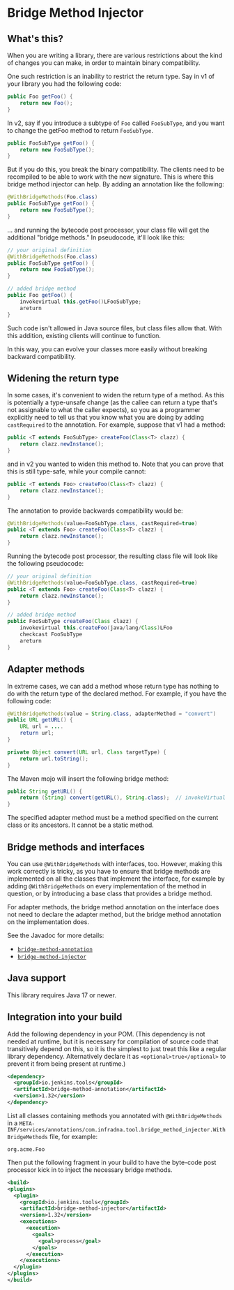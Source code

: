 # Bridge Method Injector

## What's this?

When you are writing a library, there are various restrictions about the kind of changes you can make, in order to maintain binary compatibility.

One such restriction is an inability to restrict the return type. Say in v1 of your library you had the following code:

```java
public Foo getFoo() {
    return new Foo();
}
```

In v2, say if you introduce a subtype of `Foo` called `FooSubType`, and you want to change the getFoo method to return `FooSubType`.

```java
public FooSubType getFoo() {
    return new FooSubType();
}
```

But if you do this, you break the binary compatibility. The clients need to be recompiled to be able to work with the new signature. This is where this bridge method injector can help. By adding an annotation like the following:

```java
@WithBridgeMethods(Foo.class)
public FooSubType getFoo() {
    return new FooSubType();
}
```

... and running the bytecode post processor, your class file will get the additional "bridge methods." In pseudocode, it'll look like this:

```java
// your original definition
@WithBridgeMethods(Foo.class)
public FooSubType getFoo() {
    return new FooSubType();
}

// added bridge method
public Foo getFoo() {
    invokevirtual this.getFoo()LFooSubType;
    areturn
}
```

Such code isn't allowed in Java source files, but class files allow that. With this addition, existing clients will continue to function.

In this way, you can evolve your classes more easily without breaking backward compatibility.

## Widening the return type

In some cases, it's convenient to widen the return type of a method. As this is potentially a type-unsafe change
(as the callee can return a type that's not assignable to what the caller expects), so
you as a programmer explicitly need to tell us that you know what you are doing by adding
`castRequired` to the annotation.  For example, suppose that v1 had a method:

```java
public <T extends FooSubType> createFoo(Class<T> clazz) {
    return clazz.newInstance();
}
```

and in v2 you wanted to widen this method to. Note that you can prove that this is still type-safe, while
your compile cannot:

```java
public <T extends Foo> createFoo(Class<T> clazz) {
    return clazz.newInstance();
}
```

The annotation to provide backwards compatibility would be:

```java
@WithBridgeMethods(value=FooSubType.class, castRequired=true)
public <T extends Foo> createFoo(Class<T> clazz) {
    return clazz.newInstance();
}
```

Running the bytecode post processor, the resulting class file will look like the following pseudocode:

```java
// your original definition
@WithBridgeMethods(value=FooSubType.class, castRequired=true)
public <T extends Foo> createFoo(Class<T> clazz) {
    return clazz.newInstance();
}

// added bridge method
public FooSubType createFoo(Class clazz) {
    invokevirtual this.createFoo(java/lang/Class)LFoo
    checkcast FooSubType
    areturn
}
```

## Adapter methods

In extreme cases, we can add a method whose return type has nothing to do with the return type of the declared method.
For example, if you have the following code:

```java
@WithBridgeMethods(value = String.class, adapterMethod = "convert")
public URL getURL() {
    URL url = ....
    return url;
}

private Object convert(URL url, Class targetType) {
    return url.toString();
}
```

The Maven mojo will insert the following bridge method:

```java
public String getURL() {
    return (String) convert(getURL(), String.class);  // invokeVirtual to getURL that returns URL
}
```

The specified adapter method must be a method specified on the current class or its ancestors.
It cannot be a static method.

## Bridge methods and interfaces

You can use `@WithBridgeMethods` with interfaces, too. However, making this work correctly is tricky,
as you have to ensure that bridge methods are implemented on all the classes that implement the interface,
for example by adding `@WithBridgeMethods` on every implementation of the method in question,
or by introducing a base class that provides a bridge method.

For adapter methods, the bridge method annotation on the interface does not need to declare the
adapter method, but the bridge method annotation on the implementation does.

See the Javadoc for more details:

- [`bridge-method-annotation`](https://javadoc.jenkins.io/component/bridge-method-annotation/)
- [`bridge-method-injector`](https://javadoc.jenkins.io/component/bridge-method-injector/)

## Java support

This library requires Java 17 or newer.

## Integration into your build

Add the following dependency in your POM. (This dependency is not needed at runtime, but it is necessary
for compilation of source code that transitively depend on this, so it is the simplest to just treat
this like a regular library dependency. Alternatively declare it as `<optional>true</optional>` to 
prevent it from being present at runtime.)

```xml
<dependency>
  <groupId>io.jenkins.tools</groupId>
  <artifactId>bridge-method-annotation</artifactId>
  <version>1.32</version>
</dependency>
```

List all classes containing methods you annotated with `@WithBridgeMethods` in a
`META-INF/services/annotations/com.infradna.tool.bridge_method_injector.WithBridgeMethods` file, for example:

```
org.acme.Foo
```

Then put the following fragment in your build to have the byte-code post processor kick in to inject the necessary bridge methods.

```xml
<build>
<plugins>
  <plugin>
    <groupId>io.jenkins.tools</groupId>
    <artifactId>bridge-method-injector</artifactId>
    <version>1.32</version>
    <executions>
      <execution>
        <goals>
          <goal>process</goal>
        </goals>
      </execution>
    </executions>
  </plugin>
</plugins>
</build>
```
